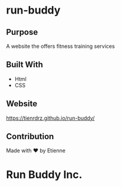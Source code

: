 # run-buddy

## Purpose
A website the offers fitness training services

## Built With
* Html
* CSS

## Website
https://tienrdrz.github.io/run-buddy/

## Contribution
Made with ❤️ by Etienne

# Run Buddy Inc. 